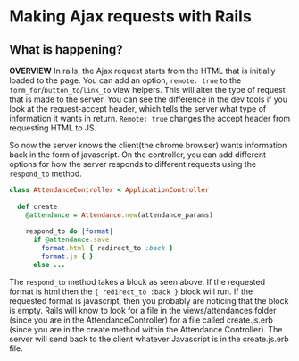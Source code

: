 # Making Ajax requests with Rails
## What is happening?

**OVERVIEW**
In rails, the Ajax request starts from the HTML that is initially loaded to the page. You can add an option, `remote: true` to the `form_for`/`button_to`/`link_to` view helpers. This will alter the type of request that is made to the server. You can see the difference in the dev tools if you look at the request-accept header, which tells the server what type of information it wants in return. `Remote: true` changes the accept header from requesting HTML to JS. 

So now the server knows the client(the chrome browser) wants information back in the form of javascript. On the controller, you can add different options for how the server responds to different requests using the `respond_to` method. 

```ruby
class AttendanceController < ApplicationController
  
  def create
    @attendance = Attendance.new(attendance_params)
  
    respond_to do |format|
      if @attendance.save
        format.html { redirect_to :back }
        format.js { }
      else ...
```

The `respond_to` method takes a block as seen above. If the requested format is html then the `{ redirect_to :back }` block will run. If the requested format is javascript, then you probably are noticing that the block is empty. Rails will know to look for a file in the views/attendances folder (since you are in the AttendanceController) for a file called create.js.erb (since you are in the create method within the Attendance Controller). The server will send back to the client whatever Javascript is in the create.js.erb file.

